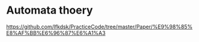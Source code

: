 # Automata thoery  
https://github.com/lfkdsk/PracticeCode/tree/master/Paper/%E9%98%85%E8%AF%BB%E6%96%87%E6%A1%A3  

